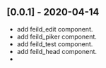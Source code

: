 ## [0.0.1] - 2020-04-14

* add feild_edit component.
* add feild_piker component.
* add feild_test component.
* add feild_head component.
* 
